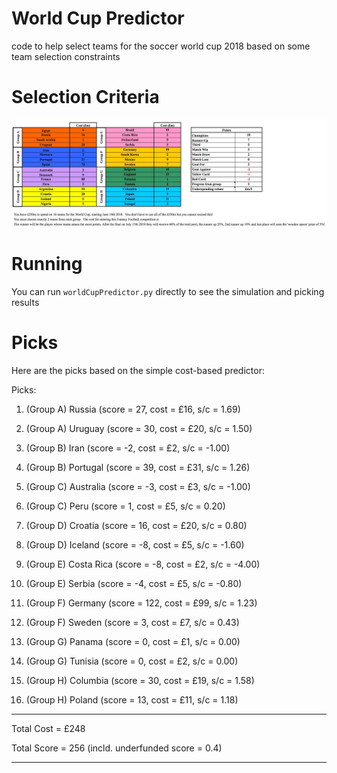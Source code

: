 # World Cup Predictor
code to help select teams for the soccer world cup 2018 based on some team selection constraints

# Selection Criteria
![Criteria Image failed to load](https://github.com/nikhilsaraf/world-cup-predictor/blob/master/creteria.jpg)

# Running

You can run `worldCupPredictor.py` directly to see the simulation and picking results

# Picks

Here are the picks based on the simple cost-based predictor:

Picks:
1. (Group A) Russia         (score = 27,    cost = £16,   s/c =  1.69)
2. (Group A) Uruguay        (score = 30,    cost = £20,   s/c =  1.50)
3. (Group B) Iran           (score = -2,    cost = £2,    s/c = -1.00)
4. (Group B) Portugal       (score = 39,    cost = £31,   s/c =  1.26)

5. (Group C) Australia      (score = -3,    cost = £3,    s/c = -1.00)
6. (Group C) Peru           (score = 1,     cost = £5,    s/c =  0.20)
7. (Group D) Croatia        (score = 16,    cost = £20,   s/c =  0.80)
8. (Group D) Iceland        (score = -8,    cost = £5,    s/c = -1.60)
9. (Group E) Costa Rica     (score = -8,    cost = £2,    s/c = -4.00)
10. (Group E) Serbia         (score = -4,    cost = £5,    s/c = -0.80)
11. (Group F) Germany        (score = 122,   cost = £99,   s/c =  1.23)
12. (Group F) Sweden         (score = 3,     cost = £7,    s/c =  0.43)
13. (Group G) Panama         (score = 0,     cost = £1,    s/c =  0.00)
14. (Group G) Tunisia        (score = 0,     cost = £2,    s/c =  0.00)
15. (Group H) Columbia       (score = 30,    cost = £19,   s/c =  1.58)
16. (Group H) Poland         (score = 13,    cost = £11,   s/c =  1.18)
-------------------------------------------------

Total Cost = £248

Total Score = 256 (incld. underfunded score = 0.4)

-------------------------------------------------
